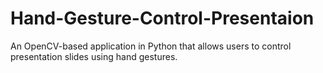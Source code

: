 # Hand-Gesture-Control-Presentaion
An OpenCV-based application in Python that allows users to control presentation slides using hand gestures.
